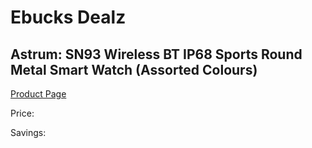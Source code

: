 
# Ebucks Dealz
## Astrum: SN93 Wireless BT IP68 Sports Round Metal Smart Watch (Assorted Colours)
[Product Page](https://www.ebucks.com/web/shop/productSelected.do?prodId=1220377909&catId=1207278446)

Price: 

Savings: 


	